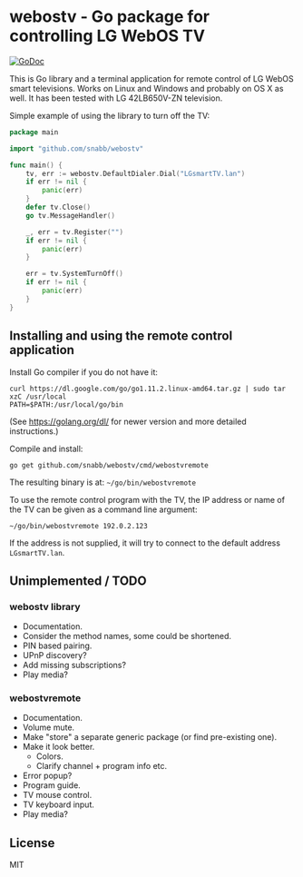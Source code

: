 webostv - Go package for controlling LG WebOS TV
================================================

[![GoDoc](https://godoc.org/github.com/snabb/webostv?status.svg)](https://godoc.org/github.com/snabb/webostv)

This is Go library and a terminal application for remote control of
LG WebOS smart televisions. Works on Linux and Windows and probably
on OS X as well. It has been tested with LG 42LB650V-ZN television.

Simple example of using the library to turn off the TV:

```Go
package main

import "github.com/snabb/webostv"

func main() {
	tv, err := webostv.DefaultDialer.Dial("LGsmartTV.lan")
	if err != nil {
		panic(err)
	}
	defer tv.Close()
	go tv.MessageHandler()

	_, err = tv.Register("")
	if err != nil {
		panic(err)
	}

	err = tv.SystemTurnOff()
	if err != nil {
		panic(err)
	}
}
```

Installing and using the remote control application
---------------------------------------------------

Install Go compiler if you do not have it:
```
curl https://dl.google.com/go/go1.11.2.linux-amd64.tar.gz | sudo tar xzC /usr/local
PATH=$PATH:/usr/local/go/bin
```
(See https://golang.org/dl/ for newer version and more detailed
instructions.)

Compile and install:
```
go get github.com/snabb/webostv/cmd/webostvremote
```
The resulting binary is at: `~/go/bin/webostvremote`

To use the remote control program with the TV, the IP address or name of the
TV can be given as a command line argument:
```
~/go/bin/webostvremote 192.0.2.123
```
If the address is not supplied, it will try to connect to the default
address `LGsmartTV.lan`.


Unimplemented / TODO
--------------------

### webostv library

- Documentation.
- Consider the method names, some could be shortened.
- PIN based pairing.
- UPnP discovery?
- Add missing subscriptions?
- Play media? 

### webostvremote 

- Documentation.
- Volume mute.
- Make "store" a separate generic package (or find pre-existing one).
- Make it look better.
  * Colors.
  * Clarify channel + program info etc.
- Error popup?
- Program guide.
- TV mouse control.
- TV keyboard input.
- Play media?


License
-------

MIT
